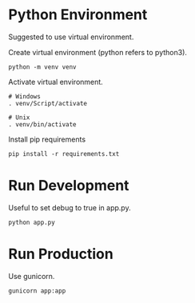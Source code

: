 # Python Environment
Suggested to use virtual environment.

Create virtual environment (python refers to python3).
```
python -m venv venv
```

Activate virtual environment.
```
# Windows
. venv/Script/activate

# Unix
. venv/bin/activate
```

Install pip requirements
```
pip install -r requirements.txt
```

# Run Development
Useful to set debug to true in app.py.
```
python app.py
```


# Run Production
Use gunicorn.
```
gunicorn app:app
```
